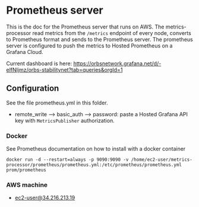 # Prometheus server

This is the doc for the Prometheus server that runs on AWS.
The metrics-processor read metrics from the `/metrics` endpoint of every node, converts to Prometheus format and sends to the Prometheus server.
The prometheus server is configured to push the metrics to Hosted Prometheus on a Grafana Cloud.

Current dashboard is here: https://orbsnetwork.grafana.net/d/-elfNIjmz/orbs-stabilitynet?tab=queries&orgId=1

## Configuration
See the file prometheus.yml in this folder.
* remote_write --> basic_auth --> password: paste a Hosted Grafana API key with `MetricsPublisher` authorization.

### Docker
See Prometheus documentation on how to install with a docker container

    docker run -d --restart=always -p 9090:9090 -v /home/ec2-user/metrics-processor/prometheus/prometheus.yml:/etc/prometheus/prometheus.yml prom/prometheus

### AWS machine
* ec2-user@34.216.213.19

